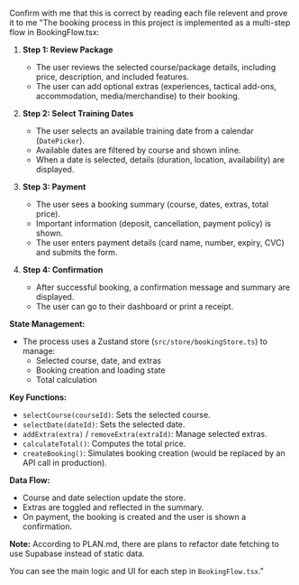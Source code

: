 Confirm with me that this is correct by reading each file relevent and prove it to me "The booking process in this project is implemented as a multi-step flow in BookingFlow.tsx:

1. **Step 1: Review Package**
   - The user reviews the selected course/package details, including price, description, and included features.
   - The user can add optional extras (experiences, tactical add-ons, accommodation, media/merchandise) to their booking.

2. **Step 2: Select Training Dates**
   - The user selects an available training date from a calendar (`DatePicker`).
   - Available dates are filtered by course and shown inline.
   - When a date is selected, details (duration, location, availability) are displayed.

3. **Step 3: Payment**
   - The user sees a booking summary (course, dates, extras, total price).
   - Important information (deposit, cancellation, payment policy) is shown.
   - The user enters payment details (card name, number, expiry, CVC) and submits the form.

4. **Step 4: Confirmation**
   - After successful booking, a confirmation message and summary are displayed.
   - The user can go to their dashboard or print a receipt.

**State Management:**
- The process uses a Zustand store (`src/store/bookingStore.ts`) to manage:
  - Selected course, date, and extras
  - Booking creation and loading state
  - Total calculation

**Key Functions:**
- `selectCourse(courseId)`: Sets the selected course.
- `selectDate(dateId)`: Sets the selected date.
- `addExtra(extra)` / `removeExtra(extraId)`: Manage selected extras.
- `calculateTotal()`: Computes the total price.
- `createBooking()`: Simulates booking creation (would be replaced by an API call in production).

**Data Flow:**
- Course and date selection update the store.
- Extras are toggled and reflected in the summary.
- On payment, the booking is created and the user is shown a confirmation.

**Note:** According to PLAN.md, there are plans to refactor date fetching to use Supabase instead of static data.

You can see the main logic and UI for each step in `BookingFlow.tsx`."